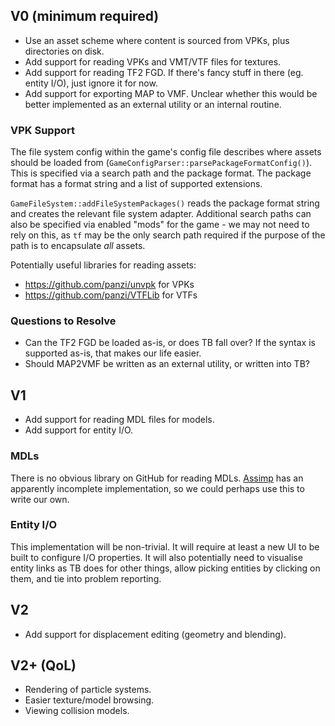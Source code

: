 ## V0 (minimum required)

* Use an asset scheme where content is sourced from VPKs, plus directories on disk.
* Add support for reading VPKs and VMT/VTF files for textures.
* Add support for reading TF2 FGD. If there's fancy stuff in there (eg. entity I/O), just ignore it for now.
* Add support for exporting MAP to VMF. Unclear whether this would be better implemented as an external utility or an internal routine.

### VPK Support

The file system config within the game's config file describes where assets should be loaded from (`GameConfigParser::parsePackageFormatConfig()`). This is specified via a search path and the package format. The package format has a format string and a list of supported extensions.

`GameFileSystem::addFileSystemPackages()` reads the package format string and creates the relevant file system adapter. Additional search paths can also be specified via enabled "mods" for the game - we may not need to rely on this, as `tf` may be the only search path required if the purpose of the path is to encapsulate _all_ assets.

Potentially useful libraries for reading assets:

* https://github.com/panzi/unvpk for VPKs
* https://github.com/panzi/VTFLib for VTFs

### Questions to Resolve

* Can the TF2 FGD be loaded as-is, or does TB fall over? If the syntax is supported as-is, that makes our life easier.
* Should MAP2VMF be written as an external utility, or written into TB?

## V1

* Add support for reading MDL files for models.
* Add support for entity I/O.

### MDLs

There is no obvious library on GitHub for reading MDLs. [Assimp](https://github.com/assimp/assimp/blob/master/code/AssetLib/MDL/MDLLoader.h#L142) has an apparently incomplete implementation, so we could perhaps use this to write our own.

### Entity I/O

This implementation will be non-trivial. It will require at least a new UI to be built to configure I/O properties. It will also potentially need to visualise entity links as TB does for other things, allow picking entities by clicking on them, and tie into problem reporting.

## V2

* Add support for displacement editing (geometry and blending).

## V2+ (QoL)

* Rendering of particle systems.
* Easier texture/model browsing.
* Viewing collision models.
